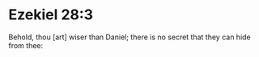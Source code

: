 # Ezekiel 28:3

Behold, thou [art] wiser than Daniel; there is no secret that they can hide from thee: